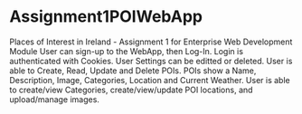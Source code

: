 # Assignment1POIWebApp
Places of Interest in Ireland - Assignment 1 for Enterprise Web Development Module
User can sign-up to the WebApp, then Log-In. Login is authenticated with Cookies.
User Settings can be editted or deleted.
User is able to Create, Read, Update and Delete POIs.
POIs show a Name, Description, Image, Categories, Location and Current Weather.
User is able to create/view Categories, create/view/update POI locations, and upload/manage images.
